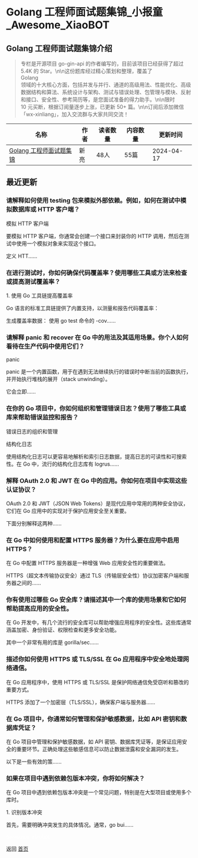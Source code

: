 # Golang 工程师面试题集锦_小报童_Awesome_XiaoBOT

## Golang 工程师面试题集锦介绍
> 专栏是开源项目 go-gin-api 的作者编写的，目前该项目已经获得了超过 5.4K 的 Star。\n\n这份题库经过精心策划和整理，覆盖了  
Golang  
领域的十大核心方面，包括并发与并行、通道的高级用法、性能优化、高级数据结构和算法、系统设计与架构、测试与错误处理、包管理与模块、反射和接口、安全性、参考简历等，是您面试准备的得力助手。\n\n限时  
10 元买断，根据订阅量逐步上涨，已更新 50+ 篇。\n\n订阅后添加微信「wx-xinliang」，加入交流群与大家共同交流！  
  


|名称|作者|读者数量|内容数量|更新时间|
|---|---|---|---|---|
|[Golang 工程师面试题集锦](https://xiaobot.net/p/aigit?refer=0b133df9-27dc-423b-8101-639049001c13)|新亮|48人|55篇|2024-04-17|

## 最近更新
### 请解释如何使用 testing 包来模拟外部依赖。例如，如何在测试中模拟数据库或 HTTP 客户端？

模拟 HTTP 客户端

要模拟 HTTP 客户端，你通常会创建一个接口来封装你的 HTTP 调用，然后在测试中使用一个模拟对象来实现这个接口。

定义 HTT......

### 在进行测试时，你如何确保代码覆盖率？使用哪些工具或方法来检查或提高测试覆盖率？

1\. 使用 Go 工具链提高覆盖率

Go 语言的标准工具链提供了内置支持，以测量和报告代码覆盖率：

生成覆盖率数据： 使用 go test 命令的 -cov......

### 请解释 panic 和 recover 在 Go 中的用法及其适用场景。你个人如何看待在生产代码中使用它们？

panic

panic 是一个内置函数，用于在遇到无法继续执行的错误时中断当前的函数执行，并开始执行堆栈的展开（stack unwinding）。

它会立即......

### 在你的 Go 项目中，你如何组织和管理错误日志？使用了哪些工具或库来帮助错误监控和报告？

错误日志的组织和管理

结构化日志

使用结构化日志可以更容易地解析和索引日志数据，提高日志的可读性和可搜索性。在 Go 中，流行的结构化日志库有 logrus......

### 解释 OAuth 2.0 和 JWT 在 Go 中的应用。你如何在项目中实现这些认证协议？

OAuth 2.0 和 JWT（JSON Web Tokens）是现代应用中常用的两种安全协议，它们在 Go 应用中的实现对于保护应用安全至关重要。

下面分别解释这两种......

### 在 Go 中如何使用和配置 HTTPS 服务器？为什么要在应用中启用 HTTPS？

在 Go 中配置 HTTPS 服务器是一种增强 Web 应用安全性的重要做法。

HTTPS（超文本传输协议安全）通过 TLS（传输层安全性）协议加密客户端和服务器之间的......

### 你有使用过哪些 Go 安全库？请描述其中一个库的使用场景和它如何帮助提高应用的安全性。

在 Go 开发中，有几个流行的安全库可以帮助增强应用程序的安全性。这些库通常涵盖加密、身份验证、权限检查和更多安全功能。

其中一个非常有用的库是 gorilla/sec......

### 描述你如何使用 HTTPS 或 TLS/SSL 在 Go 应用程序中安全地处理网络通信。

在 Go 应用程序中，使用 HTTPS 或 TLS/SSL 是保护网络通信免受窃听和篡改的重要方式。

HTTPS 添加了一个加密层（TLS/SSL），确保客户端与服务器......

### 在 Go 项目中，你通常如何管理和保护敏感数据，比如 API 密钥和数据库凭证？

在 Go 项目中管理和保护敏感数据，如 API 密钥、数据库凭证等，是保证应用安全的重要环节。正确处理这些敏感信息可以防止数据泄露和安全漏洞的发生。

以下是一些有效的策......

### 如果在项目中遇到依赖包版本冲突，你将如何解决？

在 Go 项目中遇到依赖包版本冲突是一个常见问题，特别是在大型项目或使用多个库时。

1\. 识别版本冲突

首先，需要明确冲突发生的具体情况。通常，go bui......


<a href="https://github.com/Reno9527/awesome-xiaobot" style="color: white; text-decoration: none;">awesome-xiaobot</a>

返回 [首页](../README.md)
